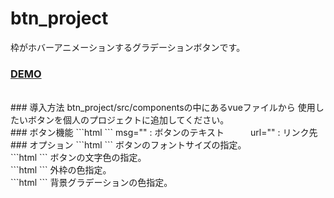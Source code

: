 # btn_project
枠がホバーアニメーションするグラデーションボタンです。  

### [DEMO](https://sakaihisae.github.io/btn_project/)
<br>
### 導入方法
btn_project/src/componentsの中にあるvueファイルから  
使用したいボタンを個人のプロジェクトに追加してください。
<br>
### ボタン機能
```html
<LineAnimation00 msg="lineAnimation00" url="#"/>
```
msg="" : ボタンのテキスト　　　url="" : リンク先  
<br>
### オプション
```html
<LineAnimation00 :fontSize="'12px'"/>
```
ボタンのフォントサイズの指定。
<br>
```html
<LineAnimation00 :Color="'#000'"/>
```
ボタンの文字色の指定。
<br>
```html
<LineAnimation00 :borderColor="'#fff'"/>
```
外枠の色指定。  
<br>
```html
<LineAnimation00 bgGradation="'linear-gradient(45deg, #8cced2 5%,#c09cdd 45%, #ecbeca 95%)'"/>
```
背景グラデーションの色指定。
